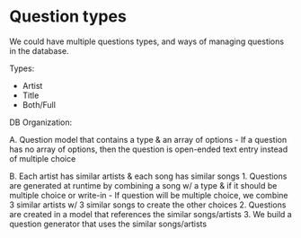 # Question types

We could have multiple questions types, and ways of managing questions in the database. 

Types: 
- Artist
- Title
- Both/Full

DB Organization: 

A. Question model that contains a type & an array of options 
	- If a question has no array of options, then the question is open-ended text entry instead of multiple choice

B. Each artist has similar artists & each song has similar songs
	1. Questions are generated at runtime by combining a song w/ a type & if it should be multiple choice or write-in
   	- If question will be multiple choice, we combine 3 similar artists w/ 3 similar songs to create the other choices
	2. Questions are created in a model that references the similar songs/artists
	3. We build a question generator that uses the similar songs/artists